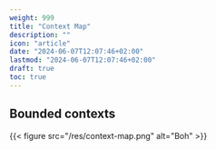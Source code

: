 ```yaml
---
weight: 999
title: "Context Map"
description: ""
icon: "article"
date: "2024-06-07T12:07:46+02:00"
lastmod: "2024-06-07T12:07:46+02:00"
draft: true
toc: true
---
```


## Bounded contexts

{{< figure src="/res/context-map.png" alt="Boh" >}}
